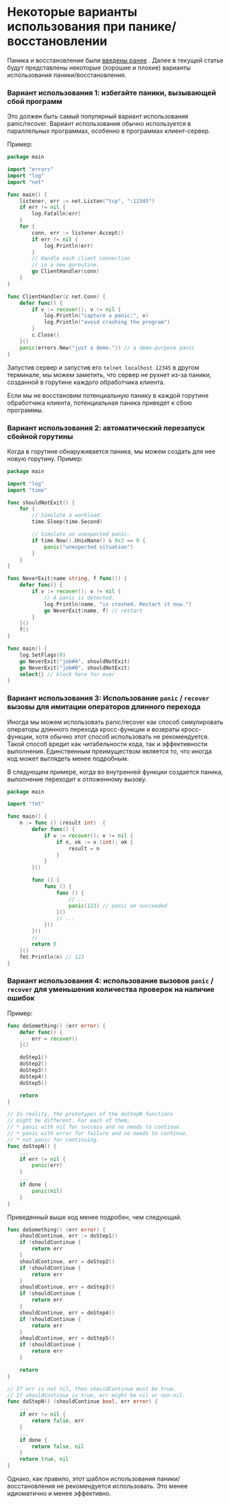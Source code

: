 # Некоторые варианты использования при панике/восстановлении

Паника и восстановление были [введены ранее](https://go101.org/article/control-flows-more.html#panic-recover) . Далее в текущей статье будут представлены некоторые (хорошие и плохие) варианты использования паники/восстановления.

### Вариант использования 1: избегайте паники, вызывающей сбой программ

Это должен быть самый популярный вариант использования panic/recover. Вариант использования обычно используется в параллельных программах, особенно в программах клиент-сервер.

Пример:

```go
package main

import "errors"
import "log"
import "net"

func main() {
	listener, err := net.Listen("tcp", ":12345")
	if err != nil {
		log.Fatalln(err)
	}
	for {
		conn, err := listener.Accept()
		if err != nil {
			log.Println(err)
		}
		// Handle each client connection
		// in a new goroutine.
		go ClientHandler(conn)
	}
}

func ClientHandler(c net.Conn) {
	defer func() {
		if v := recover(); v != nil {
			log.Println("capture a panic:", v)
			log.Println("avoid crashing the program")
		}
		c.Close()
	}()
	panic(errors.New("just a demo.")) // a demo-purpose panic
}

```

Запустив сервер и запустив его `telnet localhost 12345` в другом терминале, мы можем заметить, что сервер не рухнет из-за паники, созданной в горутине каждого обработчика клиента.

Если мы не восстановим потенциальную панику в каждой горутине обработчика клиента, потенциальная паника приведет к сбою программы.

### Вариант использования 2: автоматический перезапуск сбойной горутины

Когда в горутине обнаруживается паника, мы можем создать для нее новую горутину. Пример:

```go
package main

import "log"
import "time"

func shouldNotExit() {
	for {
		// Simulate a workload.
		time.Sleep(time.Second)

		// Simulate an unexpected panic.
		if time.Now().UnixNano() & 0x3 == 0 {
			panic("unexpected situation")
		}
	}
}

func NeverExit(name string, f func()) {
	defer func() {
		if v := recover(); v != nil {
			// A panic is detected.
			log.Println(name, "is crashed. Restart it now.")
			go NeverExit(name, f) // restart
		}
	}()
	f()
}

func main() {
	log.SetFlags(0)
	go NeverExit("job#A", shouldNotExit)
	go NeverExit("job#B", shouldNotExit)
	select{} // block here for ever
}

```

### Вариант использования 3: Использование `panic` / `recover` вызовы для имитации операторов длинного перехода

Иногда мы можем использовать panic/recover как способ симулировать операторы длинного перехода кросс-функции и возвраты кросс-функции, хотя обычно этот способ использовать не рекомендуется. Такой способ вредит как читабельности кода, так и эффективности выполнения. Единственным преимуществом является то, что иногда код может выглядеть менее подробным.

В следующем примере, когда во внутренней функции создается паника, выполнение переходит к отложенному вызову.

```go
package main

import "fmt"

func main() {
	n := func () (result int)  {
		defer func() {
			if v := recover(); v != nil {
				if n, ok := v.(int); ok {
					result = n
				}
			}
		}()

		func () {
			func () {
				func () {
					// ...
					panic(123) // panic on succeeded
				}()
				// ...
			}()
		}()
		// ...
		return 0
	}()
	fmt.Println(n) // 123
}

```

### Вариант использования 4: использование вызовов `panic` / `recover` для уменьшения количества проверок на наличие ошибок

Пример:

```go
func doSomething() (err error) {
	defer func() {
		err = recover()
	}()

	doStep1()
	doStep2()
	doStep3()
	doStep4()
	doStep5()

	return
}

// In reality, the prototypes of the doStepN functions
// might be different. For each of them,
// * panic with nil for success and no needs to continue.
// * panic with error for failure and no needs to continue.
// * not panic for continuing.
func doStepN() {
	...
	if err != nil {
		panic(err)
	}
	...
	if done {
		panic(nil)
	}
}

```

Приведенный выше код менее подробен, чем следующий.

```go
func doSomething() (err error) {
	shouldContinue, err := doStep1()
	if !shouldContinue {
		return err
	}
	shouldContinue, err = doStep2()
	if !shouldContinue {
		return err
	}
	shouldContinue, err = doStep3()
	if !shouldContinue {
		return err
	}
	shouldContinue, err = doStep4()
	if !shouldContinue {
		return err
	}
	shouldContinue, err = doStep5()
	if !shouldContinue {
		return err
	}

	return
}

// If err is not nil, then shouldContinue must be true.
// If shouldContinue is true, err might be nil or non-nil.
func doStepN() (shouldContinue bool, err error) {
	...
	if err != nil {
		return false, err
	}
	...
	if done {
		return false, nil
	}
	return true, nil
}

```

Однако, как правило, этот шаблон использования паники/восстановления не рекомендуется использовать. Это менее идиоматично и менее эффективно.
